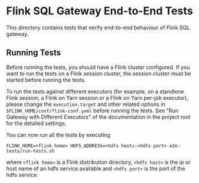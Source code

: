 # Flink SQL Gateway End-to-End Tests

This directory contains tests that verify end-to-end behaviour of Flink SQL gateway.

## Running Tests

Before running the tests, you should have a Flink cluster configured. If you want to run the tests on a Flink session cluster, the session cluster must be started before running the tests.

To run the tests against different executors (for example, on a standlone Flink session, a Flink on Yarn session or a Flink on Yarn per-job executor), please change the `execution.target` and other related options in `$FLINK_HOME/conf/flink-conf.yaml` before running the tests. See "Run Gateway with Different Executors" of the documentation in the project root for the detailed settings. 

You can now run all the tests by executing
```
FLINK_HOME=<flink home> HDFS_ADDRESS=<hdfs host>:<hdfs port> e2e-tests/run-tests.sh
```

where `<flink home>` is a Flink distribution directory, `<hdfs host>` is the ip or host name of an hdfs service available and `<hdfs port>` is the port of the hdfs service.
